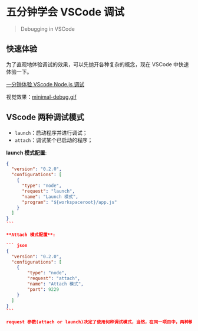 # 五分钟学会 VSCode 调试

> Debugging in VSCode

## 快速体验

为了直观地体验调试的效果，可以先抛开各种复杂的概念，现在 VSCode 中快速体验一下。

[一分钟体验 VScode Node.js 调试](JavaScript/minimal-node-app/README.md)

视觉效果：[minimal-debug.gif](screenshots/minimal-debug.gif)


## VScode 两种调试模式

- `launch`：启动程序并进行调试；
- `attach`：调试某个已启动的程序；

**launch 模式配置**:

````json
{
  "version": "0.2.0",
  "configurations": [
    {
      "type": "node",
      "request": "launch",
      "name": "Launch 模式",
      "program": "${workspaceroot}/app.js"
    }
  ]
}
```

**Attach 模式配置**:

``` json
{
  "version": "0.2.0",
  "configurations": [
    {
        "type": "node",
        "request": "attach",
        "name": "Attach 模式",
        "port": 9229
    }
  ]
}
```

request 参数(attach or launch)决定了使用何种调试模式，当然，在同一项目中，两种模式也可以并存使用。
